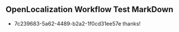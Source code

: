 ## OpenLocalization Workflow Test MarkDown
* 7c239683-5a62-4489-b2a2-1f0cd31ee57e 
thanks!<!--HONumber=Mar16_HO3-->
